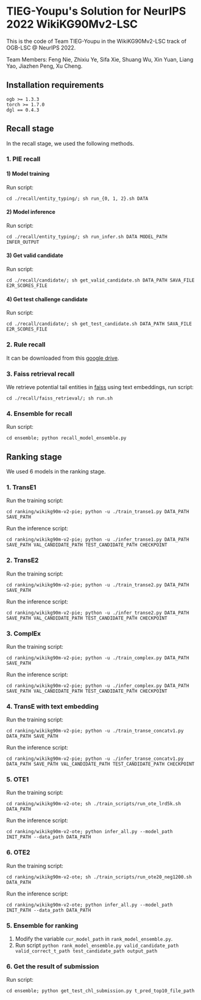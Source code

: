 # TIEG-Youpu's Solution for NeurIPS 2022 WikiKG90Mv2-LSC
This is the code of Team TIEG-Youpu in the WikiKG90Mv2-LSC track of OGB-LSC @ NeurIPS 2022.

Team Members: Feng Nie,  Zhixiu Ye, Sifa Xie, Shuang Wu, Xin Yuan, Liang Yao, Jiazhen Peng, Xu Cheng.

## Installation requirements
```
ogb >= 1.3.3
torch >= 1.7.0
dgl == 0.4.3
```

## Recall stage
In the recall stage, we used the following methods.

### 1. PIE recall
#### 1) Model training
Run script:
```shell
cd ./recall/entity_typing/; sh run_{0, 1, 2}.sh DATA
```

#### 2) Model inference
Run script:
```shell
cd ./recall/entity_typing/; sh run_infer.sh DATA MODEL_PATH INFER_OUTPUT
```

#### 3) Get valid candidate

Run script:
```shell
cd ./recall/candidate/; sh get_valid_candidate.sh DATA_PATH SAVA_FILE E2R_SCORES_FILE
```

#### 4) Get test challenge candidate
Run script:
```shell
cd ./recall/candidate/; sh get_test_candidate.sh DATA_PATH SAVA_FILE E2R_SCORES_FILE
```

### 2. Rule recall
It can be downloaded from this [google drive](https://drive.google.com/drive/folders/1tSVuP-FKHZcgUGvbzLv7hwPW4kwq5yw_).

### 3. Faiss retrieval recall
We retrieve potential tail entities in [faiss](https://github.com/facebookresearch/faiss) using text embeddings, run script:
```shell
cd ./recall/faiss_retrieval/; sh run.sh
```

### 4. Ensemble for recall
Run script:
```shell
cd ensemble; python recall_model_ensemble.py
```

## Ranking stage
We used 6 models in the ranking stage.

### 1. TransE1
Run the training script:
```shell
cd ranking/wikikg90m-v2-pie; python -u ./train_transe1.py DATA_PATH SAVE_PATH
```
Run the inference script:
```shell
cd ranking/wikikg90m-v2-pie; python -u ./infer_transe1.py DATA_PATH SAVE_PATH VAL_CANDIDATE_PATH TEST_CANDIDATE_PATH CHECKPOINT
```

### 2. TransE2
Run the training script:
```shell
cd ranking/wikikg90m-v2-pie; python -u ./train_transe2.py DATA_PATH SAVE_PATH
```
Run the inference script:
```shell
cd ranking/wikikg90m-v2-pie; python -u ./infer_transe2.py DATA_PATH SAVE_PATH VAL_CANDIDATE_PATH TEST_CANDIDATE_PATH CHECKPOINT
```

### 3. ComplEx
Run the training script:
```shell
cd ranking/wikikg90m-v2-pie; python -u ./train_complex.py DATA_PATH SAVE_PATH
```
Run the inference script:
```shell
cd ranking/wikikg90m-v2-pie; python -u ./infer_complex.py DATA_PATH SAVE_PATH VAL_CANDIDATE_PATH TEST_CANDIDATE_PATH CHECKPOINT
```


### 4. TransE with text embedding
Run the training script:
```shell
cd ranking/wikikg90m-v2-pie; python -u ./train_transe_concatv1.py DATA_PATH SAVE_PATH
```
Run the inference script:
```shell
cd ranking/wikikg90m-v2-pie; python -u ./infer_transe_concatv1.py DATA_PATH SAVE_PATH VAL_CANDIDATE_PATH TEST_CANDIDATE_PATH CHECKPOINT
```


### 5. OTE1 
Run the training script:
```shell
cd ranking/wikikg90m-v2-ote; sh ./train_scripts/run_ote_lrd5k.sh DATA_PATH
```
Run the inference script:
```shell
cd ranking/wikikg90m-v2-ote; python infer_all.py --model_path INIT_PATH --data_path DATA_PATH
```


### 6. OTE2
Run the training script:
```shell
cd ranking/wikikg90m-v2-ote; sh ./train_scripts/run_ote20_neg1200.sh DATA_PATH
```
Run the inference script:
```shell
cd ranking/wikikg90m-v2-ote; python infer_all.py --model_path INIT_PATH --data_path DATA_PATH
```

### 5. Ensemble for ranking
1. Modify the variable `cur_model_path` in `rank_model_ensemble.py`.
2. Run script `python rank_model_ensemble.py valid_candidate_path valid_correct_t_path test_candidate_path output_path`

### 6. Get the result of submission
Run script:
```shell
cd ensemble; python get_test_chl_submission.py t_pred_top10_file_path
```
